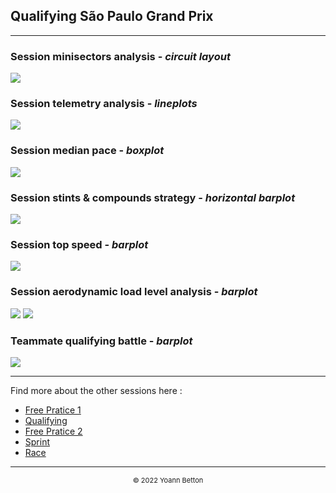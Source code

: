 ## Qualifying São Paulo Grand Prix

---

### Session minisectors analysis - *circuit layout*

<img src="/output/2022-11-13_São_Paulo_Grand_Prix/qualifying_minisectors_analysis_white.svg?raw=true"/>

### Session telemetry analysis - *lineplots*

<img src="/output/2022-11-13_São_Paulo_Grand_Prix/qualifying_telemetry_analysis_white.svg?raw=true"/>

### Session median pace - *boxplot*

<img src="/output/2022-11-13_São_Paulo_Grand_Prix/qualifying_median_pace_white.svg?raw=true"/>

### Session stints & compounds strategy - *horizontal barplot*

<img src="/output/2022-11-13_São_Paulo_Grand_Prix/qualifying_stints_compounds_stategy_white.svg?raw=true"/>

### Session top speed - *barplot*

<img src="/output/2022-11-13_São_Paulo_Grand_Prix/topspeed_qualifying_white.svg?raw=true"/>

### Session aerodynamic load level analysis - *barplot*

<img src="/output/2022-11-13_São_Paulo_Grand_Prix/qualifying_maximum_throttle_white.svg?raw=true"/>

<img src="/output/2022-11-13_São_Paulo_Grand_Prix/qualifying_speed_ratio_white.svg?raw=true"/>

### Teammate qualifying battle - *barplot*

<img src="/output/2022-11-13_São_Paulo_Grand_Prix/teammates_qualifying_battle_white.svg?raw=true"/>

--- 

Find more about the other sessions here :
  - [Free Pratice 1](/page/FP1/2022-11-13_São_Paulo_Grand_Prix)
  - [Qualifying](/page/Qualifying/2022-11-13_São_Paulo_Grand_Prix) 
  - [Free Pratice 2](/page/FP2/2022-11-13_São_Paulo_Grand_Prix)
  - [Sprint](/page/Sprint/2022-11-13_São_Paulo_Grand_Prix)
  - [Race](/page/Race/2022-11-13_São_Paulo_Grand_Prix)

---

<div style="text-align: center">
  <p style="font-size:11px">&copy; 2022 Yoann Betton</p>
</div>

<!-- ---

<p style="font-size:11px">Page generated from <a href="https://github.com/yoannbtn/yoannbtn.github.io">github.com/yoannbtn</a>.</p> -->